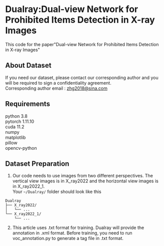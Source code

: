# Dualray:Dual-view Network for Prohibited Items Detection in X-ray Images
This code for the paper"Dual-view Network for Prohibited Items Detection in X-ray Images"  

## About Dataset
If you need our dataset, please contact our corresponding author and you will be required to sign a confidentiality agreement.  
Corresponding author email : zhg2018@sina.com  

## Requirements
python 3.8  
pytorch 1.11.10  
cuda 11.2  
numpy  
matplotlib  
pillow  
opencv-python  

## Dataset Preparation 
1. Our code needs to use images from two different perspectives. The vertical view images is in X_ray2022 and the horizontal view images is in X_ray2022_1.   
Your `~/Dualray/` folder should look like this  
```
Dualray
├── X_ray2022/
│   └── ...
└── X_ray2022_1/
    └── ...
```
2. This article uses .txt format for training. Dualray will provide the annotation in .xml format. Before training, you need to run voc_annotation.py to generate a tag file in .txt format. 
